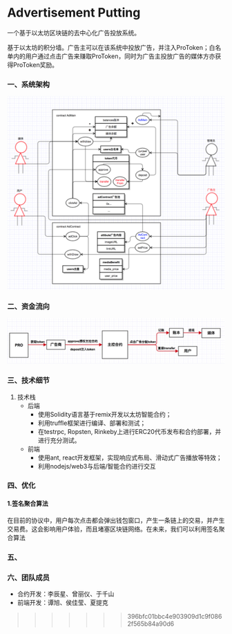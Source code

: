 # Advertisement Putting
一个基于以太坊区块链的去中心化广告投放系统。

基于以太坊的积分墙。广告主可以在该系统中投放广告，并注入ProToken；白名单内的用户通过点击广告来赚取ProToken，同时为广告主投放广告的媒体方亦获得ProToken奖励。

### 一、系统架构

![flow2](flow2.png)

### 二、资金流向

![flow1](flow1.jpeg)

### 三、技术细节

1. 技术栈
   - 后端
     - 使用Solidity语言基于remix开发以太坊智能合约；
     - 利用truffle框架进行编译、部署和测试；
     - 在testrpc, Ropsten, Rinkeby上进行ERC20代币发布和合约部署，并进行充分测试。
   - 前端
     - 使用ant, react开发框架，实现响应式布局、滑动式广告播放等特效；
     - 利用nodejs/web3与后端/智能合约进行交互

### 四、优化

#### 1.签名聚合算法

在目前的协议中，用户每次点击都会弹出钱包窗口，产生一条链上的交易，并产生交易费。这会影响用户体验，而且堵塞区块链网络。在未来，我们可以利用签名聚合算法

### 五、

### 六、团队成员

- 合约开发：李辰星、曾丽仪、于千山
- 前端开发：谭旭、侯佳莹、夏提克
>>>>>>> 396bfc01bbc4e903909d1c9f0862f565b84a90d6
